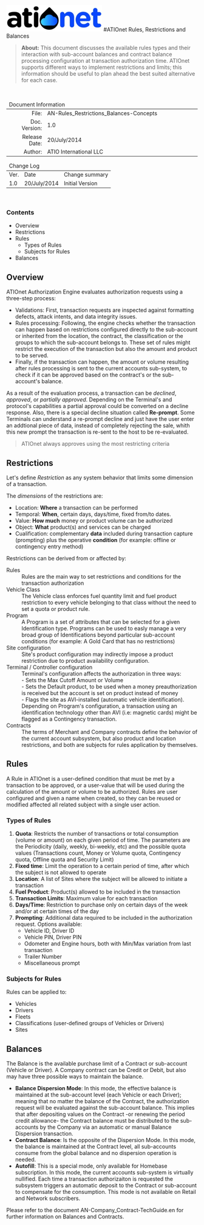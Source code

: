 ![ationetlogo](Content/Images/ATIOnetLogo_250x70.png) 
#ATIOnet Rules, Restrictions and Balances

> **About:** This document discusses the available rules types and their interaction with sub-account balances and contract balance processing configuration at transaction authorization time. ATIOnet supports different ways to implement restrictions and limits; this information should be useful to plan ahead the best suited alternative for each case. 	

</br>

<table>
	<thead>
		<tr>
			<td colspan="2" class="tablehead">Document Information</td>
		</tr>
	</thead>
	<tbody>
		<tr>
			<td width="20%" class="rowhead" align="right">File:</td>
			<td>AN-Rules_Restrictions_Balances-Concepts</td>
		</tr>
		<tr>
			<td align="right">Doc. Version:</td>
			<td>1.0</td>
		</tr>
		<tr>
			<td align="right">Release Date:</td>
			<td>20/July/2014</td>
		</tr>
		<tr>
			<td align="right">Author:</td>
			<td>ATIO International LLC</td>
		</tr>
	</tbody>
</table>

<table>
     <thead>
          <tr>
          	<td colspan="3">Change Log</td>
          </tr>
     </thead>
     <tbody>
        <tr>
          	<td>Ver.</td>
            <td>Date</td>
            <td>Change summary</td>
        </tr>
        <!-- Insert a table row like this for each version -->
        <tr>
          	<td>1.0</td>
          	<td>20/July/2014</td>
          	<td>Initial Version</td>
        </tr>
        <!-- End of version table row -->
     </tbody>
</table>
</br>

### Contents
<!-- MarkdownTOC depth=3 -->

- Overview
- Restrictions
- Rules
	- Types of Rules
	- Subjects for Rules
- Balances

<!-- /MarkdownTOC -->



<!-- Optional Terms & Definition section -->
        

<!-- Content starts here -->

## Overview
ATIOnet Authorization Engine evaluates authorization requests using a three-step process:

- Validations: First, transaction requests are inspected against formatting defects, attack intents, and data integrity issues.
- Rules processing: Following, the engine checks whether the transaction can happen based on restrictions configured directly to the sub-account or inherited from the location, the contract, the classification or the groups to which the sub-account belongs to. These set of rules might restrict the execution of the transaction but also the amount and product to be served.
- Finally, if the transaction can happen, the amount or volume resulting after rules processing is sent to the current accounts sub-system, to check if it can be approved based on the contract's or the sub-account's balance.

As a result of the evaluation process, a transaction can be _declined_, _approved_, or _partially approved_. Depending on the Terminal's and protocol's capabilities a partial approval could be converted on a decline response. Also, there is a special decline situation called **Re-prompt**. Some Terminals can understand a re-prompt decline and just have the user enter an addtional piece of data, instead of completely rejecting the sale, whith this new prompt the transaction is re-sent to the host to be re-evaluated.

> ATIOnet always approves using the most restricting criteria 

## Restrictions
Let's define _Restriction_ as any system behavior that limits some dimension of a transaction.

The _dimensions_ of the restrictions are:

- Location: **Where** a transaction can be performed
- Temporal: **When**, certain days, days/time, fixed from/to dates.
- Value: **How much** money or product volume can be authorized
- Object: **What** product(s) and services can be charged
- Cualification: complementary **data** included during transaction capture (prompting) plus the operative **condition** (for example: offline or contingency entry method)

Restrictions can be derived from or affected by:

<dl>
	<dt>Rules</dt>
	<dd>Rules are the main way to set restrictions and conditions for the transaction authorization</dd>
	<dt>Vehicle Class</dt>
	<dd>The Vehicle class enforces fuel quantity limit and fuel product restriction to every vehicle belonging to that class without the need to set a quota or product rule.</dd>
	<dt>Program</dt>
	<dd>A Program is a set of attributes that can be selected for a given Identification type. Programs can be used to easly manage a very broad group of Identifications beyond particular sub-account conditions (for example: A Gold Card that has no restrictions) </dd>
	<dt>Site configuration</dt>
	<dd>Site's product configuration may indirectly impose a product restriction due to product availability configuration.</dd>
	<dt>Terminal / Controller configuration</dt>
	<dd>Terminal's configuration affects the authorization in three ways: 
		<br>- Sets the Max Cutoff Amount or Volume
		<br>- Sets the Default product, to be used when a money preauthorization is received but the account is set on product instead of money
		<br>- Flags the site as AVI-installed (automatic vehicle identification). Depending on Program's configuration, a transaction using an identification technology other than AVI (i.e: magnetic cards) might be flagged as a Contingency transaction.</dd>
	<dt>Contracts</dt>
	<dd>The terms of Merchant and Company contracts define the behavior of the current account subsystem, but also product and location restrictions, and both are subjects for rules application by themselves.</dd>
</dl>

## Rules
A Rule in ATIOnet is a user-defined condition that must be met by a transaction to be approved, or a user-value that will be used during the calculation of the amount or volume to be authorized.
Rules are user configured and given a name when created, so they can be reused or modified affected all related subject with a single user action. 

### Types of Rules
1. **Quota**: Restricts the number of transactions or total consumption (volume or amount) on each given period of time. The parameters are the Periodicity (daily, weekly, bi-weekly, etc) and the possible quota values (Transactions count, Money or Volume quota, Contingency quota, Offline quota and Security Limit)
2. **Fixed time**: Limit the operation to a certain period of time, after which the subject is not allowed to operate
3. **Location**: A list of Sites where the subject will be allowed to initiate a transaction
4. **Fuel Product**: Product(s) allowed to be included in the transaction
5. **Transaction Limits**: Maximum value for each transaction
6. **Days/Time**: Restriction to purchase only on certain days of the week and/or at certain times of the day
7. **Prompting**: Additional data required to be included in the authorization request. Options available:
	- Vehicle ID, Driver ID
	- Vehicle PIN, Driver PIN
	- Odometer and Engine hours, both with Min/Max variation from last transaction
	- Trailer Number
	- Miscellaneous prompt

### Subjects for Rules
Rules can be applied to:

- Vehicles
- Drivers
- Fleets
- Classifications (user-defined groups of Vehicles or Drivers)
- Sites

## Balances
The Balance is the available purchase limit of a Contract or sub-account (Vehicle or Driver).
A Company contract can be Credit or Debit, but also may have three possible ways to maintain the balance.

- **Balance Dispersion Mode**: In this mode, the effective balance is maintained at the sub-account level (each Vehicle or each Driver); meaning that no matter the balance of the Contract, the authorization request will be evaluated against the sub-account balance. This implies that after depositing values on the Contract -or renewing the period credit allowance- the Contract balance must be distributed to the sub-accounts by the Company via an automatic or manual Balance Dispersion transaction.
- **Contract Balance**: Is the opposite of the Dispersion Mode. In this mode, the balance is maintained at the Contract level, all sub-accounts consume from the global balance and no dispersion operation is needed.
- **Autofill**: This is a special mode, only available for Homebase subscription. In this mode, the current accounts sub-system is virtually nullified. Each time a transaction authorizaiton is requested the subsystem triggers an automatic deposit to the Contract or sub-account to compensate for the consumption. This mode is not available on Retail and Network subscribers.

Please refer to the document AN-Company_Contract-TechGuide.en for further information on Balances and Contracts.


